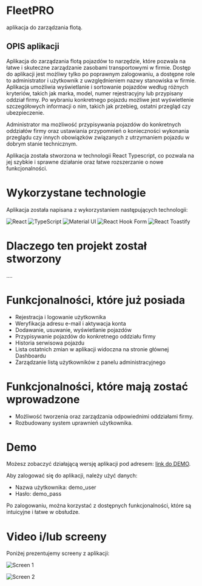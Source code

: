 # FleetPRO

aplikacja do zarządzania flotą.

## OPIS aplikacji

Aplikacja do zarządzania flotą pojazdów to narzędzie, które pozwala na łatwe i skuteczne zarządzanie zasobami transportowymi w firmie. Dostęp do aplikacji jest możliwy tylko po poprawnym zalogowaniu, a dostępne role to administrator i użytkownik z uwzględnieniem nazwy stanowiska w firmie.  
Aplikacja umożliwia wyświetlanie i sortowanie pojazdów według różnych kryteriów, takich jak marka, model, numer rejestracyjny lub przypisany oddział firmy. Po wybraniu konkretnego pojazdu możliwe jest wyświetlenie szczegółowych informacji o nim, takich jak przebieg, ostatni przegląd czy ubezpieczenie.

Administrator ma możliwość przypisywania pojazdów do konkretnych oddziałów firmy oraz ustawiania przypomnień o konieczności wykonania przeglądu czy innych obowiązków związanych z utrzymaniem pojazdu w dobrym stanie technicznym.

Aplikacja została stworzona w technologii React Typescript, co pozwala na jej szybkie i sprawne działanie oraz łatwe rozszerzanie o nowe funkcjonalności.


# Wykorzystane technologie

Aplikacja została napisana z wykorzystaniem następujących technologii:

![React](https://img.shields.io/badge/-React-blue?logo=react&logoColor=white&style=flat) ![TypeScript](https://img.shields.io/badge/-TypeScript-blue?logo=typescript&logoColor=white&style=flat) ![Material UI](https://img.shields.io/badge/-Material%20UI-blueviolet?logo=material-ui&logoColor=white&style=flat) ![React Hook Form](https://img.shields.io/badge/-React%20Hook%20Form-blue?logo=react&logoColor=white&style=flat) ![React Toastify](https://img.shields.io/badge/-React%20Toastify-ff69b4?logo=react&logoColor=white&style=flat)

# Dlaczego ten projekt został stworzony

....

# Funkcjonalności, które już posiada

- Rejestracja i logowanie użytkownika
- Weryfikacja adresu e-mail i aktywacja konta
- Dodawanie, usuwanie, wyświetlanie pojazdów
- Przypisywanie pojazdów do konkretnego oddziału firmy
- Historia serwisowa pojazdu
- Lista ostatnich zmian w aplikacji widoczna na stronie głównej Dashboardu
- Zarządzanie listą użytkowników z panelu administracyjnego


# Funkcjonalności, które mają zostać wprowadzone

- Możliwość tworzenia oraz zarządzania odpowiednimi oddziałami firmy.
- Rozbudowany system uprawnień użytkownika.

# Demo

Możesz zobaczyć działającą wersję aplikacji pod adresem: [link do DEMO](https://project.dev-olczak.pl).

Aby zalogować się do aplikacji, należy użyć danych:

- Nazwa użytkownika: demo_user
- Hasło: demo_pass

Po zalogowaniu, można korzystać z dostępnych funkcjonalności, które są intuicyjne i łatwe w obsłudze.

# Video i/lub screeny

Poniżej prezentujemy screeny z aplikacji:

![Screen 1](/screens/screen1.png)

![Screen 2](/screens/screen2.png)

